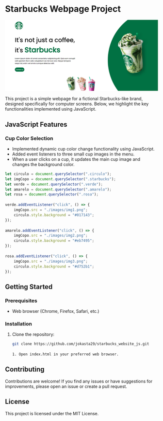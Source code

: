 # Starbucks Webpage Project

![Website Screenshot](websiteIMG.png)

This project is a simple webpage for a fictional Starbucks-like brand, designed specifically for computer screens. Below, we highlight the key functionalities implemented using JavaScript.

## JavaScript Features

### Cup Color Selection

- Implemented dynamic cup color change functionality using JavaScript.
- Added event listeners to three small cup images in the menu.
- When a user clicks on a cup, it updates the main cup image and changes the background color.

```javascript
let circulo = document.querySelector(".circulo");
let imgCopo = document.querySelector(".starbucks");
let verde = document.querySelector(".verde");
let amarelo = document.querySelector(".amarelo");
let rosa = document.querySelector(".rosa");

verde.addEventListener("click", () => {
    imgCopo.src = "./images/img1.png";
    circulo.style.background = "#017143";
});

amarelo.addEventListener("click", () => {
    imgCopo.src = "./images/img2.png";
    circulo.style.background = "#eb7495";
});

rosa.addEventListener("click", () => {
    imgCopo.src = "./images/img3.png";
    circulo.style.background = "#d752b1";
});

```
## Getting Started

### Prerequisites

- Web browser (Chrome, Firefox, Safari, etc.)

### Installation

1. Clone the repository:

   ```bash
   git clone https://github.com/jokasta29/starbucks_website_js.git
   
   1. Open index.html in your preferred web browser.


## Contributing
Contributions are welcome! If you find any issues or have suggestions for improvements, please open an issue or create a pull request.

## License
This project is licensed under the MIT License.
